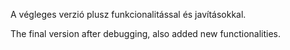 A végleges verzió plusz funkcionalitással és javításokkal.

The final version after debugging, also added new functionalities.
